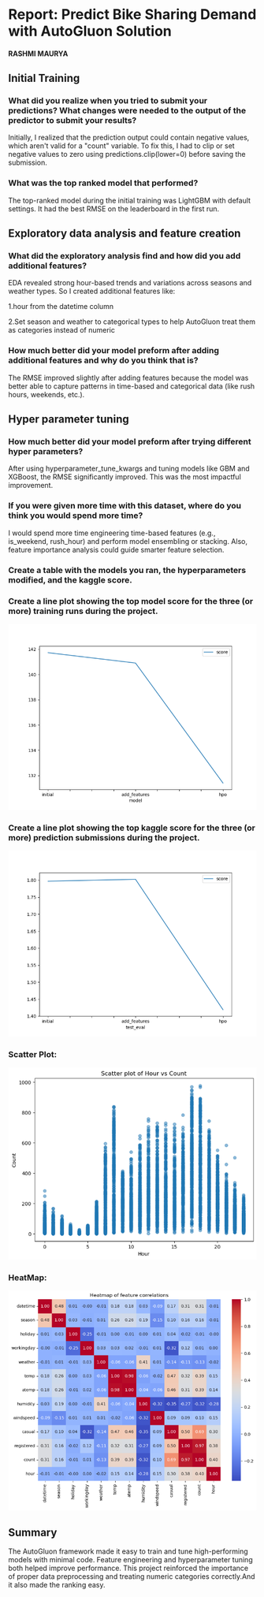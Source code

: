 # Report: Predict Bike Sharing Demand with AutoGluon Solution
#### RASHMI MAURYA

## Initial Training
### What did you realize when you tried to submit your predictions? What changes were needed to the output of the predictor to submit your results?
Initially, I realized that the prediction output could contain negative values, which aren't valid for a "count" variable. To fix this, I had to clip or set negative values to zero using predictions.clip(lower=0) before saving the submission.

### What was the top ranked model that performed?
The top-ranked model during the initial training was LightGBM with default settings. It had the best RMSE on the leaderboard in the first run.

## Exploratory data analysis and feature creation
### What did the exploratory analysis find and how did you add additional features?
EDA revealed strong hour-based trends and variations across seasons and weather types. So I created additional features like:

1.hour from the datetime column

2.Set season and weather to categorical types to help AutoGluon treat them as categories instead of numeric

### How much better did your model preform after adding additional features and why do you think that is?
The RMSE improved slightly after adding features because the model was better able to capture patterns in time-based and categorical data (like rush hours, weekends, etc.).

## Hyper parameter tuning
### How much better did your model preform after trying different hyper parameters?
After using hyperparameter_tune_kwargs and tuning models like GBM and XGBoost, the RMSE significantly improved. This was the most impactful improvement.

### If you were given more time with this dataset, where do you think you would spend more time?
I would spend more time engineering time-based features (e.g., is_weekend, rush_hour) and perform model ensembling or stacking. Also, feature importance analysis could guide smarter feature selection.

### Create a table with the models you ran, the hyperparameters modified, and the kaggle score.



### Create a line plot showing the top model score for the three (or more) training runs during the project.

![model_train_score.png](model_train_score.png)

### Create a line plot showing the top kaggle score for the three (or more) prediction submissions during the project.

![model_test_score.png](model_test_score.png)

### Scatter Plot:

![scatter_plott.png](scatter_plott.png)

### HeatMap:

![heat_mapp.png](heat_mapp.png)


## Summary
The AutoGluon framework made it easy to train and tune high-performing models with minimal code. Feature engineering and hyperparameter tuning both helped improve performance. This project reinforced the importance of proper data preprocessing and treating numeric categories correctly.And it also made the ranking easy.
